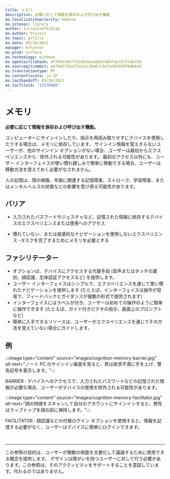 ```yaml
---
title: メモリ
description: 必要に応じて情報を保存および呼び出す機能
ms.localizationpriority: medium
ms.sitesec: library
author: InclusiveTechLab
ms.author: brycejo
ms.topic: article
ms.date: 05/20/2021
manager: krhunter
ms.prod: surface
ms.technology: windows
ms.openlocfilehash: dff655195f7e1393aceabd1f484f4e31f3146750
ms.sourcegitcommit: a4f8d271b1372321c3b45fc5a7a29703976964a4
ms.translationtype: MT
ms.contentlocale: ja-JP
ms.lasthandoff: 05/20/2021
ms.locfileid: "11578088"
---
```

# <a name="memory"></a>メモリ

**必要に応じて情報を保存および呼び出す機能。**

コンピューターにサインインしたり、指示を再読み取りせずにデバイスを使用したりする場合は、メモリに依存しています。 サインイン情報を覚えきらないユーザーが、他のサインイン オプションがない場合、ユーザーは最初からエクスペリエンスから &apos; 除外される可能性があります。 最初のアクセス以外にも、ユーザー インターフェイスが使い慣れ親しみで簡単に移動できる場合、ユーザーは移動方法を覚えておく必要がなされません。

人の記憶は、頭の損傷、年齢に関連する記憶障害、ストローク、学習障害、またはメンタルヘルスの状態などの影響を受け得る可能性があります。

## <a name="barriers"></a>バリア

* 入力されたパスワードやジェスチャなど、記憶された情報に依存するデバイスのエクスペリエンスまたは使用へのアクセス

* 慣れていない、または直感的なナビゲーションを使用しないエクスペリエンス -タスクを完了するためにメモリを必要とする


## <a name="facilitators"></a>ファシリテーター

* オプションは、デバイスにアクセスする代替手段 (音声またはタッチの識別、顔認識、生体認証アクセスなど) を提供します。
* ユーザー インターフェイスはシンプルで、エクスペリエンスを通じて使い慣れたナビゲーションを提供します (たとえば、インターフェイスは操作が容易で、フィードバックとガイダンスが複数の形式で提供されます)
* インターフェイスにはラベルが付き、ユーザーは初めての操作のように簡単に操作できます (たとえば、ガイド付きビデオの指示、画面上のプロンプトなど)
* 簡単に入手できるリソースは、ユーザーがエクスペリエンスを通じてその方法を覚えていない場合にガイドします。


## <a name="examples"></a>例

:::image type="content" source="images/cognition-memory-barrier.jpg" alt-text="ノート PC のサインイン画面を見ると、男は欲求不満に手を上げ、警告記号を表示します。":::

BARRIER : デバイスへのアクセスで、入力されたパスワードなどの記憶された情報が必要な場合、ユーザーがデバイスの使用を除外される可能性があります。 


:::image type="content" source="images/cognition-memory-facilitator.jpg" alt-text="顔の特徴をスキャンして自分のアカウントにサインインすると、男性はラップトップを顔の前に保持します。":::

FACILITATOR : 顔認識などの代替ログイン オプションを使用すると、情報を記憶する必要がなく、ユーザーはデバイスに簡単にログインできます。 


&nbsp;

[comment]: # (フッター ステートメント)
___
この参照の目的は、ユーザーが関数の側面を文書化して議論するために使用できる概念を提供します。 デザインは障がいを持つユーザーに対して行う必要があります。この参照は、そのアクティビティをサポートすることを意図しています。代わるのではありません。 